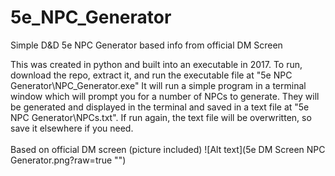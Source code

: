# 5e_NPC_Generator
 Simple D&D 5e NPC Generator based info from official DM Screen

This was created in python and built into an executable in 2017.
To run, download the repo, extract it, and run the executable file at "5e NPC Generator\NPC_Generator.exe"
It will run a simple program in a terminal window which will prompt you for a number of NPCs to generate.
They will be generated and displayed in the terminal and saved in a text file at "5e NPC Generator\NPCs.txt".
If run again, the text file will be overwritten, so save it elsewhere if you need.
<br /> <br />
Based on official DM screen (picture included)
![Alt text](5e DM Screen NPC Generator.png?raw=true "")
